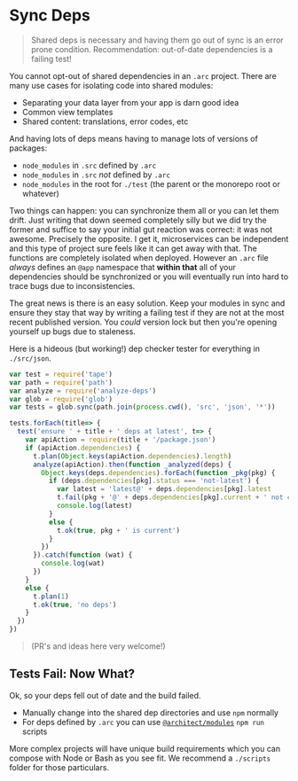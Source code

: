 # Sync Deps

> Shared deps is necessary and having them go out of sync is an error prone condition. Recommendation: out-of-date dependencies is a failing test!

You cannot opt-out of shared dependencies in an `.arc` project. There are many use cases for isolating code into shared modules:

- Separating your data layer from your app is darn good idea
- Common view templates
- Shared content: translations, error codes, etc

And having lots of deps means having to manage lots of versions of packages:

- `node_modules` in `.src` defined by `.arc`
- `node_modules` in `.src` *not* defined by `.arc`
- `node_modules` in the root for `./test` (the parent or the monorepo root or whatever)

Two things can happen: you can synchronize them all or you can let them drift. Just writing that down seemed completely silly but we did try the former and suffice to say your initial gut reaction was correct: it was not awesome. Precisely the opposite. I get it, microservices can be independent and this type of project sure feels like it can get away with that. The functions are completely isolated when deployed. However an `.arc` file *always* defines an `@app` namespace that **within that** all of your dependencies should be synchronized or you will eventually run into hard to trace bugs due to inconsistencies.

The great news is there is an easy solution. Keep your modules in sync and ensure they stay that way by writing a failing test if they are not at the most recent published version. You *could* version lock but then you're opening yourself up bugs due to staleness.

Here is a hideous (but working!) dep checker tester for everything in `./src/json`.

```javascript
var test = require('tape')
var path = require('path')
var analyze = require('analyze-deps')
var glob = require('glob')
var tests = glob.sync(path.join(process.cwd(), 'src', 'json', '*'))

tests.forEach(title=> {
  test('ensure ' + title + ' deps at latest', t=> {
    var apiAction = require(title + '/package.json')
    if (apiAction.dependencies) {
      t.plan(Object.keys(apiAction.dependencies).length)
      analyze(apiAction).then(function _analyzed(deps) {
        Object.keys(deps.dependencies).forEach(function _pkg(pkg) {
          if (deps.dependencies[pkg].status === 'not-latest') {
            var latest = 'latest@' + deps.dependencies[pkg].latest
            t.fail(pkg + '@' + deps.dependencies[pkg].current + ' not current; ' + latest)
            console.log(latest)
          }
          else {
            t.ok(true, pkg + ' is current')
          }
        })
      }).catch(function (wat) {
        console.log(wat)
      })
    }
    else {
      t.plan(1)
      t.ok(true, 'no deps')
    }
  })
})
```

> (PR's and ideas here very welcome!)

## Tests Fail: Now What?

Ok, so your deps fell out of date and the build failed.

- Manually change into the shared dep directories and use `npm` normally
- For deps defined by `.arc` you can use [`@architect/modules`](/reference/npm-run-scripts#arc-modules) `npm run` scripts

More complex projects will have unique build requirements which you can compose with Node or Bash as you see fit. We recommend a `./scripts` folder for those particulars.
